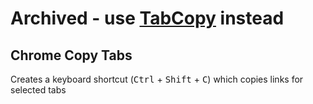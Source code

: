# Archived - use [**TabCopy**](https://chrome.google.com/webstore/detail/tabcopy/micdllihgoppmejpecmkilggmaagfdmb/related?hl=en-US) instead

## Chrome Copy Tabs

Creates a keyboard shortcut (<kbd>Ctrl</kbd> + <kbd>Shift</kbd> + <kbd>C</kbd>) which copies links for selected tabs
